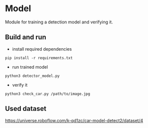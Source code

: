 # Model

Module for training a detection model and verifying it.

## Build and run

- install required dependencies
```
pip install -r requirements.txt
```

- run trained model
```
python3 detector_model.py
```

- verify it
```
python3 check_car.py /path/to/image.jpg
```

## Used dataset

https://universe.roboflow.com/k-qd1zc/car-model-detect2/dataset/4
